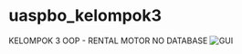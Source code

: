 # uaspbo_kelompok3
KELOMPOK 3 OOP - RENTAL MOTOR NO DATABASE
![GUI](https://user-images.githubusercontent.com/86035133/218907438-773dfc72-85eb-4608-a73f-730458a4421e.jpeg)
